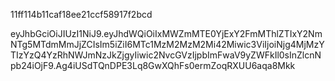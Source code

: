 11ff114b11caf18ee21ccf58917f2bcd

eyJhbGciOiJIUzI1NiJ9.eyJhdWQiOiIxMWZmMTE0YjExY2FmMThlZTIxY2NmNTg5MTdmMmJjZCIsIm5iZiI6MTc1MzM2MzM2Mi42Miwic3ViIjoiNjg4MjMzYTIzYzQ4YzRhNWJmNzJkZjgyIiwic2NvcGVzIjpbImFwaV9yZWFkIl0sInZlcnNpb24iOjF9.Ag4iUSdTQnDPE3Lq8GwXQhFs0ermZoqRXUU6aqa8Mkk